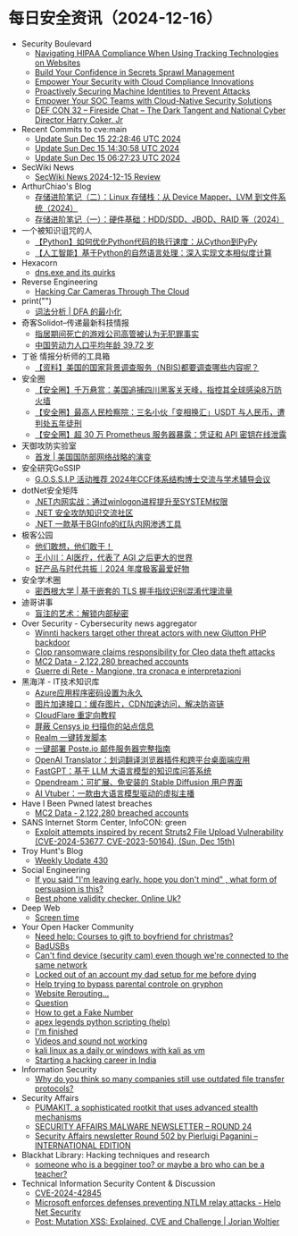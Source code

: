 # 每日安全资讯（2024-12-16）

- Security Boulevard
  - [Navigating HIPAA Compliance When Using Tracking Technologies on Websites](https://securityboulevard.com/2024/12/navigating-hipaa-compliance-when-using-tracking-technologies-on-websites/)
  - [Build Your Confidence in Secrets Sprawl Management](https://securityboulevard.com/2024/12/build-your-confidence-in-secrets-sprawl-management/)
  - [Empower Your Security with Cloud Compliance Innovations](https://securityboulevard.com/2024/12/empower-your-security-with-cloud-compliance-innovations/)
  - [Proactively Securing Machine Identities to Prevent Attacks](https://securityboulevard.com/2024/12/proactively-securing-machine-identities-to-prevent-attacks/)
  - [Empower Your SOC Teams with Cloud-Native Security Solutions](https://securityboulevard.com/2024/12/empower-your-soc-teams-with-cloud-native-security-solutions/)
  - [DEF CON 32 – Fireside Chat – The Dark Tangent and National Cyber Director Harry Coker, Jr](https://securityboulevard.com/2024/12/def-con-32-fireside-chat-the-dark-tangent-and-national-cyber-director-harry-coker-jr/)
- Recent Commits to cve:main
  - [Update Sun Dec 15 22:28:46 UTC 2024](https://github.com/trickest/cve/commit/e82dff99921175415d967a83a352e6a30da9fbf3)
  - [Update Sun Dec 15 14:30:58 UTC 2024](https://github.com/trickest/cve/commit/de9f6dc11f7cc2845deab45d9fb9c114746d9ba0)
  - [Update Sun Dec 15 06:27:23 UTC 2024](https://github.com/trickest/cve/commit/1f587bb06a0bb503f1fe4a7d11d87bf2d309495c)
- SecWiki News
  - [SecWiki News 2024-12-15 Review](http://www.sec-wiki.com/?2024-12-15)
- ArthurChiao's Blog
  - [存储进阶笔记（二）：Linux 存储栈：从 Device Mapper、LVM 到文件系统（2024）](https://arthurchiao.github.io/blog/storage-advanced-notes-2-zh/)
  - [存储进阶笔记（一）：硬件基础：HDD/SDD、JBOD、RAID 等（2024）](https://arthurchiao.github.io/blog/storage-advanced-notes-1-zh/)
- 一个被知识诅咒的人
  - [【Python】如何优化Python代码的执行速度：从Cython到PyPy](https://blog.csdn.net/nokiaguy/article/details/144480583)
  - [【人工智能】基于Python的自然语言处理：深入实现文本相似度计算](https://blog.csdn.net/nokiaguy/article/details/144480576)
- Hexacorn
  - [dns.exe and its quirks](https://www.hexacorn.com/blog/2024/12/15/dns-exe-and-its-quirks/)
- Reverse Engineering
  - [Hacking Car Cameras Through The Cloud](https://www.reddit.com/r/ReverseEngineering/comments/1heqdub/hacking_car_cameras_through_the_cloud/)
- print("")
  - [词法分析 | DFA 的最小化](https://www.o2oxy.cn/4290.html)
- 奇客Solidot–传递最新科技情报
  - [指居期间死亡的游戏公司高管被认为无犯罪事实](https://www.solidot.org/story?sid=80054)
  - [中国劳动力人口平均年龄 39.72 岁](https://www.solidot.org/story?sid=80053)
- 丁爸 情报分析师的工具箱
  - [【资料】美国的国家背景调查服务（NBIS)都要调查哪些内容呢？](https://mp.weixin.qq.com/s?__biz=MzI2MTE0NTE3Mw==&mid=2651148170&idx=1&sn=3af7c7fb214c799ef37e1a0499a102b5&chksm=f1af38b0c6d8b1a69fc461d722dd572946f35a012350305aeb344eaf3b23d2157b52f998e65e&scene=58&subscene=0#rd)
- 安全圈
  - [【安全圈】千万悬赏：美国追捕四川黑客关天峰，指控其全球感染8万防火墙](https://mp.weixin.qq.com/s?__biz=MzIzMzE4NDU1OQ==&mid=2652066618&idx=1&sn=a53c860727d887307f935b429a2162da&chksm=f36e7f7ac419f66c205a816292349765947903575f5b0ceaddbc1a4a2fdd3549060fdfa9a55c&scene=58&subscene=0#rd)
  - [【安全圈】最高人民检察院：三名小伙「变相换汇」USDT 与人民币，遭判处五年徒刑](https://mp.weixin.qq.com/s?__biz=MzIzMzE4NDU1OQ==&mid=2652066618&idx=2&sn=7387c9bfc5ce3c826968c7e7dc0ec037&chksm=f36e7f7ac419f66cdf68c982c354c8a47560f35985fc9772295495a72f686d61c9013f09ac08&scene=58&subscene=0#rd)
  - [【安全圈】超 30 万 Prometheus 服务器暴露：凭证和 API 密钥在线泄露](https://mp.weixin.qq.com/s?__biz=MzIzMzE4NDU1OQ==&mid=2652066618&idx=3&sn=e357cb32259162fcaa4e589951d9e4ea&chksm=f36e7f7ac419f66c8c355db59f14018402fb0a3cec7403d17da621251c17d96fb69baabea25f&scene=58&subscene=0#rd)
- 天御攻防实验室
  - [首发 | 美国国防部网络战略的演变](https://mp.weixin.qq.com/s?__biz=MzU0MzgyMzM2Nw==&mid=2247486174&idx=1&sn=7557d561e51c274a6fa2659698947c87&chksm=fb04c9b6cc7340a086eda9279479e53a05ac67581d1ff27cb90d2b195da2851bfb1a68b82072&scene=58&subscene=0#rd)
- 安全研究GoSSIP
  - [G.O.S.S.I.P 活动推荐 2024年CCF体系结构博士交流与学术辅导会议](https://mp.weixin.qq.com/s?__biz=Mzg5ODUxMzg0Ng==&mid=2247499425&idx=1&sn=d669bc06ee0f7fdad07775645e518b66&chksm=c063d078f714596eb02cdda782ca534106c19255c91bbe48a2e72dae1abd8357872f912578b7&scene=58&subscene=0#rd)
- dotNet安全矩阵
  - [.NET内网实战：通过winlogon进程提升至SYSTEM权限](https://mp.weixin.qq.com/s?__biz=MzUyOTc3NTQ5MA==&mid=2247497508&idx=1&sn=51ac4cd4955516cc9a56c07d436863fc&chksm=fa5959c9cd2ed0df9b3fc14dd16a551393e512fa25ceb2624e3db47c986133e8e20498e40402&scene=58&subscene=0#rd)
  - [.NET 安全攻防知识交流社区](https://mp.weixin.qq.com/s?__biz=MzUyOTc3NTQ5MA==&mid=2247497508&idx=2&sn=24c30854773d3d26fc9da23ace2dec0b&chksm=fa5959c9cd2ed0df26b927cfa2a1d86100673350fd77d9daee142d562a0a2a337c5e313af921&scene=58&subscene=0#rd)
  - [.NET 一款基于BGInfo的红队内网渗透工具](https://mp.weixin.qq.com/s?__biz=MzUyOTc3NTQ5MA==&mid=2247497508&idx=3&sn=99913c439da9bf18b98156abd166efdc&chksm=fa5959c9cd2ed0df48d317c3afcfd3617f9f6ef1d699f127ec6e2f547234fd9c8804cecda9e0&scene=58&subscene=0#rd)
- 极客公园
  - [他们敢想，他们敢干！](https://mp.weixin.qq.com/s?__biz=MTMwNDMwODQ0MQ==&mid=2653069644&idx=1&sn=19f3de5754f6bf54e2db266c9e2622e8&chksm=7e57dcfa492055ec0a5c23e27d7a3ee62fb9990e3924656bc6e568e429ee4b0d918e9d802cc6&scene=58&subscene=0#rd)
  - [王小川：AI医疗，代表了 AGI 之后更大的世界](https://mp.weixin.qq.com/s?__biz=MTMwNDMwODQ0MQ==&mid=2653069613&idx=1&sn=10e61dc6580cc83f032def83ef3be550&chksm=7e57dc9b4920558d9f5ed76743b971cf1762944f359ba8fafef7e71d745f1d8db7f587898905&scene=58&subscene=0#rd)
  - [好产品与时代共振｜2024 年度极客最爱好物](https://mp.weixin.qq.com/s?__biz=MTMwNDMwODQ0MQ==&mid=2653069613&idx=2&sn=977de7ee55bbb39d6c4ea75cb27d01dc&chksm=7e57dc9b4920558dc907a669f103ff21aa89ace1337a24c4e07ce4c0abd8da7dda8205c569bb&scene=58&subscene=0#rd)
- 安全学术圈
  - [密西根大学 | 基于嵌套的 TLS 握手指纹识别混淆代理流量](https://mp.weixin.qq.com/s?__biz=MzU5MTM5MTQ2MA==&mid=2247491461&idx=1&sn=71b5e815f8c2dbbb36473d7031fadf06&chksm=fe2ee00ec959691842d5000789a0fe68c1b1dfc71b2f69ec23dd8a8c20df8eace345eb8b424a&scene=58&subscene=0#rd)
- 迪哥讲事
  - [盲注的艺术：解锁内部秘密](https://mp.weixin.qq.com/s?__biz=MzIzMTIzNTM0MA==&mid=2247496609&idx=1&sn=8829f8aa2b4c0c7723874684d717ef8b&chksm=e8a5f9c2dfd270d4ef4dc73343c80c1f6c8fdce9325e9dbe629f587e1398dea3b4b8859cf63f&scene=58&subscene=0#rd)
- Over Security - Cybersecurity news aggregator
  - [Winnti hackers target other threat actors with new Glutton PHP backdoor](https://www.bleepingcomputer.com/news/security/winnti-hackers-target-other-threat-actors-with-new-glutton-php-backdoor/)
  - [Clop ransomware claims responsibility for Cleo data theft attacks](https://www.bleepingcomputer.com/news/security/clop-ransomware-claims-responsibility-for-cleo-data-theft-attacks/)
  - [MC2 Data - 2,122,280 breached accounts](https://haveibeenpwned.com/PwnedWebsites#MC2Data)
  - [Guerre di Rete - Mangione, tra cronaca e interpretazioni](https://guerredirete.substack.com/p/guerre-di-rete-mangione-tra-cronaca)
- 黑海洋 - IT技术知识库
  - [Azure应用程序密码设置为永久](https://www.upx8.com/4583)
  - [图片加速接口：缓存图片，CDN加速访问，解决防盗链](https://www.upx8.com/4582)
  - [CloudFlare 重定向教程](https://www.upx8.com/4580)
  - [屏蔽 Censys ip 扫描你的站点信息](https://www.upx8.com/4579)
  - [Realm 一键转发脚本](https://www.upx8.com/4578)
  - [一键部署 Poste.io 邮件服务器完整指南](https://www.upx8.com/4577)
  - [OpenAI Translator：划词翻译浏览器插件和跨平台桌面端应用](https://www.upx8.com/4573)
  - [FastGPT：基于 LLM 大语言模型的知识库问答系统](https://www.upx8.com/4572)
  - [Opendream：可扩展、免安装的 Stable Diffusion 用户界面](https://www.upx8.com/4571)
  - [AI Vtuber：一款由大语言模型驱动的虚拟主播](https://www.upx8.com/4570)
- Have I Been Pwned latest breaches
  - [MC2 Data - 2,122,280 breached accounts](https://haveibeenpwned.com/PwnedWebsites#MC2Data)
- SANS Internet Storm Center, InfoCON: green
  - [Exploit attempts inspired by recent Struts2 File Upload Vulnerability (CVE-2024-53677, CVE-2023-50164), (Sun, Dec 15th)](https://isc.sans.edu/diary/rss/31520)
- Troy Hunt's Blog
  - [Weekly Update 430](https://www.troyhunt.com/weekly-update-430/)
- Social Engineering
  - [If you said "I'm leaving early. hope you don't mind" , what form of persuasion is this?](https://www.reddit.com/r/SocialEngineering/comments/1her6i0/if_you_said_im_leaving_early_hope_you_dont_mind/)
  - [Best phone validity checker. Online Uk?](https://www.reddit.com/r/SocialEngineering/comments/1hehnyf/best_phone_validity_checker_online_uk/)
- Deep Web
  - [Screen time](https://www.reddit.com/r/deepweb/comments/1heivr9/screen_time/)
- Your Open Hacker Community
  - [Need help: Courses to gift to boyfriend for christmas?](https://www.reddit.com/r/HowToHack/comments/1hevopn/need_help_courses_to_gift_to_boyfriend_for/)
  - [BadUSBs](https://www.reddit.com/r/HowToHack/comments/1heyxxk/badusbs/)
  - [Can't find device (security cam) even though we're connected to the same network](https://www.reddit.com/r/HowToHack/comments/1hetg3o/cant_find_device_security_cam_even_though_were/)
  - [Locked out of an account my dad setup for me before dying](https://www.reddit.com/r/HowToHack/comments/1hev2fk/locked_out_of_an_account_my_dad_setup_for_me/)
  - [Help trying to bypass parental controle on gryphon](https://www.reddit.com/r/HowToHack/comments/1hf2uhv/help_trying_to_bypass_parental_controle_on_gryphon/)
  - [Website Rerouting...](https://www.reddit.com/r/HowToHack/comments/1hem900/website_rerouting/)
  - [Question](https://www.reddit.com/r/HowToHack/comments/1hemven/question/)
  - [How to get a Fake Number](https://www.reddit.com/r/HowToHack/comments/1heopz7/how_to_get_a_fake_number/)
  - [apex legends python scripting (help)](https://www.reddit.com/r/HowToHack/comments/1heqbgp/apex_legends_python_scripting_help/)
  - [I'm finished](https://www.reddit.com/r/HowToHack/comments/1heuw7l/im_finished/)
  - [Videos and sound not working](https://www.reddit.com/r/HowToHack/comments/1hemz0m/videos_and_sound_not_working/)
  - [kali linux as a daily or windows with kali as vm](https://www.reddit.com/r/HowToHack/comments/1henvch/kali_linux_as_a_daily_or_windows_with_kali_as_vm/)
  - [Starting a hacking career in India](https://www.reddit.com/r/HowToHack/comments/1henjna/starting_a_hacking_career_in_india/)
- Information Security
  - [Why do you think so many companies still use outdated file transfer protocols?](https://www.reddit.com/r/Information_Security/comments/1hehemt/why_do_you_think_so_many_companies_still_use/)
- Security Affairs
  - [PUMAKIT, a sophisticated rootkit that uses advanced stealth mechanisms](https://securityaffairs.com/172016/malware/pumakit-sophisticated-rootkit.html)
  - [SECURITY AFFAIRS MALWARE NEWSLETTER – ROUND 24](https://securityaffairs.com/172002/malware/security-affairs-malware-newsletter-round-24.html)
  - [Security Affairs newsletter Round 502 by Pierluigi Paganini – INTERNATIONAL EDITION](https://securityaffairs.com/171995/uncategorized/security-affairs-newsletter-round-502-by-pierluigi-paganini-international-edition.html)
- Blackhat Library: Hacking techniques and research
  - [someone who is a begginer too? or maybe a bro who can be a teacher?](https://www.reddit.com/r/blackhat/comments/1hem9ws/someone_who_is_a_begginer_too_or_maybe_a_bro_who/)
- Technical Information Security Content & Discussion
  - [CVE-2024-42845](https://www.reddit.com/r/netsec/comments/1hf33yz/cve202442845/)
  - [Microsoft enforces defenses preventing NTLM relay attacks - Help Net Security](https://www.reddit.com/r/netsec/comments/1heqfdd/microsoft_enforces_defenses_preventing_ntlm_relay/)
  - [Post: Mutation XSS: Explained, CVE and Challenge | Jorian Woltjer](https://www.reddit.com/r/netsec/comments/1heu5th/post_mutation_xss_explained_cve_and_challenge/)
